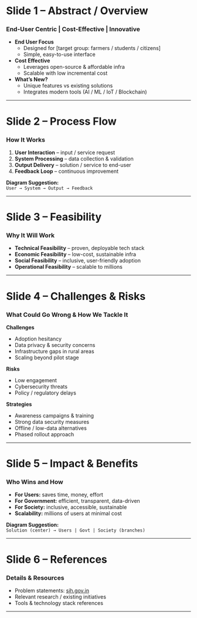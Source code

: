 # Slide 1 – Abstract / Overview
### End-User Centric | Cost-Effective | Innovative

- **End User Focus**
  - Designed for [target group: farmers / students / citizens]
  - Simple, easy-to-use interface
- **Cost Effective**
  - Leverages open-source & affordable infra
  - Scalable with low incremental cost
- **What’s New?**
  - Unique features vs existing solutions
  - Integrates modern tools (AI / ML / IoT / Blockchain)

---

# Slide 2 – Process Flow
### How It Works

1. **User Interaction** – input / service request  
2. **System Processing** – data collection & validation  
3. **Output Delivery** – solution / service to end-user  
4. **Feedback Loop** – continuous improvement  

**Diagram Suggestion:**  
`User → System → Output → Feedback`

---

# Slide 3 – Feasibility
### Why It Will Work

- **Technical Feasibility** – proven, deployable tech stack  
- **Economic Feasibility** – low-cost, sustainable infra  
- **Social Feasibility** – inclusive, user-friendly adoption  
- **Operational Feasibility** – scalable to millions  

---

# Slide 4 – Challenges & Risks
### What Could Go Wrong & How We Tackle It

**Challenges**
- Adoption hesitancy  
- Data privacy & security concerns  
- Infrastructure gaps in rural areas  
- Scaling beyond pilot stage  

**Risks**
- Low engagement  
- Cybersecurity threats  
- Policy / regulatory delays  

**Strategies**
- Awareness campaigns & training  
- Strong data security measures  
- Offline / low-data alternatives  
- Phased rollout approach  

---

# Slide 5 – Impact & Benefits
### Who Wins and How

- **For Users:** saves time, money, effort  
- **For Government:** efficient, transparent, data-driven  
- **For Society:** inclusive, accessible, sustainable  
- **Scalability:** millions of users at minimal cost  

**Diagram Suggestion:**  
`Solution (center) → Users | Govt | Society (branches)`

---

# Slide 6 – References
### Details & Resources

- Problem statements: [sih.gov.in](https://sih.gov.in)  
- Relevant research / existing initiatives  
- Tools & technology stack references  

---

